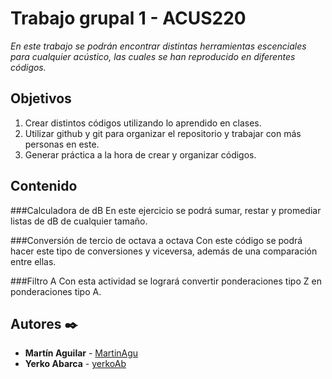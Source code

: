 # Trabajo grupal 1 - ACUS220

_En este trabajo se podrán encontrar distintas herramientas escenciales para cualquier acústico, las cuales se han reproducido en diferentes códigos._

## Objetivos

1. Crear distintos códigos utilizando lo aprendido en clases. 
1. Utilizar github y git para organizar el repositorio y trabajar con más personas en este.
1. Generar práctica a la hora de crear y organizar códigos.

## Contenido

###Calculadora de dB
En este ejercicio se podrá sumar, restar y promediar listas de dB de cualquier tamaño.

###Conversión de tercio de octava a octava 
Con este código se podrá hacer este tipo de conversiones y viceversa, además de una comparación entre ellas.

###Filtro A
Con esta actividad se logrará convertir ponderaciones tipo Z en ponderaciones tipo A.

## Autores ✒️

* **Martín Aguilar** - [MartinAgu](https://github.com/MartinAgu)
* **Yerko Abarca** - [yerkoAb](https://github.com/YerkoAb)


